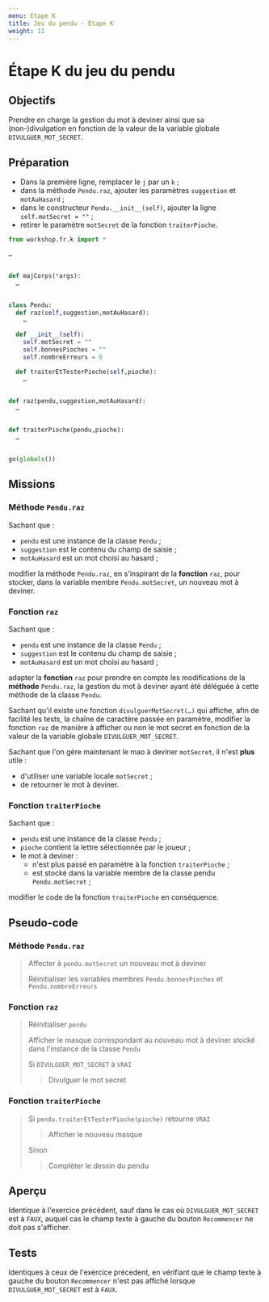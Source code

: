 ```yaml
---
menu: Étape K
title: Jeu du pendu - Étape K
weight: 11
---
```


# Étape K du jeu du pendu

## Objectifs

Prendre en charge la gestion du mot à deviner ainsi que sa (non-)divulgation en fonction de la valeur de la variable globale `DIVULGUER_MOT_SECRET`.

## Préparation

- Dans la première ligne, remplacer le `j` par un `k` ;
- dans la méthode `Pendu.raz`, ajouter les paramètres `suggestion` et `motAuHasard` ;
- dans le constructeur `Pendu.__init__(self)`, ajouter la ligne `self.motSecret = ""` ;
- retirer le paramètre `motSecret` de la fonction `traiterPioche`.

```python
from workshop.fr.k import *

…


def majCorps(*args):
  …


class Pendu:
  def raz(self,suggestion,motAuHasard):
    …

  def __init__(self):
    self.motSecret = ""
    self.bonnesPioches = ""
    self.nombreErreurs = 0

  def traiterEtTesterPioche(self,pioche):
    …


def raz(pendu,suggestion,motAuHasard):
  …


def traiterPioche(pendu,pioche):
  …


go(globals())
```

## Missions

### Méthode `Pendu.raz`

Sachant que :

- `pendu` est une instance de la classe `Pendu` ;
- `suggestion` est le contenu du champ de saisie ;
- `motAuHasard` est un mot choisi au hasard ;

modifier la méthode `Pendu.raz`, en s'inspirant de la **fonction** `raz`, pour stocker, dans la variable membre `Pendu.motSecret`, un nouveau mot à deviner.

### Fonction `raz`

Sachant que :

- `pendu` est une instance de la classe `Pendu` ;
- `suggestion` est le contenu du champ de saisie ;
- `motAuHasard` est un mot choisi au hasard ;

adapter la **fonction** `raz` pour prendre en compte les modifications de la **méthode** `Pendu.raz`, la gestion du mot à deviner ayant été déléguée à cette méthode de la classe `Pendu`.

Sachant qu'il existe une fonction `divulguerMotSecret(…)` qui affiche, afin de facilité les tests, la chaîne de caractère passée en paramètre, modifier la fonction `raz` de manière à afficher ou non le mot secret en fonction de la valeur de la variable globale `DIVULGUER_MOT_SECRET`.

Sachant que l'on gère maintenant le mao à deviner `motSecret`, il n'est **plus** utile :

- d'utiliser une variable locale `motSecret` ;
- de retourner le mot à deviner.

### Fonction `traiterPioche`

Sachant que :

- `pendu` est une instance de la classe `Pendu` ;
- `pioche` contient la lettre sélectionnée par le joueur ;
- le mot à deviner :
  - n'est plus passé en paramètre à la fonction `traiterPioche` ;
  - est stocké dans la variable membre de la classe pendu `Pendu.motSecret` ;

modifier le code de la fonction `traiterPioche` en conséquence.

## Pseudo-code

### Méthode `Pendu.raz`

> Affecter à `pendu.motSecret` un nouveau mot à deviner
> 
> Réinitialiser les variables membres `Pendu.bonnesPioches` et `Pendu.nombreErreurs`

### Fonction `raz`

> Réinitialiser `pendu`
> 
> Afficher le masque correspondant au nouveau mot à deviner stocké dans l'instance de la classe `Pendu`
> 
> Si `DIVULGUER_MOT_SECRET` à `VRAI`  
> > Divulguer le mot secret

### Fonction `traiterPioche`

> Si `pendu.traiterEtTesterPioche(pioche)` retourne `VRAI`  
> > Afficher le nouveau masque  
> 
> Sinon  
> > Complèter le dessin du pendu

## Aperçu

Identique à l'exercice précédent, sauf dans le cas où `DIVULGUER_MOT_SECRET` est à `FAUX`, auquel cas le champ texte à gauche du bouton `Recommencer` ne doit pas s'afficher.

## Tests

Identiques à ceux de l'exercice précedent, en vérifiant que le champ texte à gauche du bouton `Recommencer` n'est pas affiché lorsque `DIVULGUER_MOT_SECRET` est à `FAUX`.